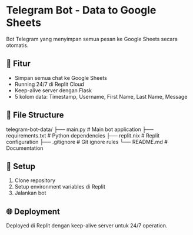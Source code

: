 # Telegram Bot - Data to Google Sheets

Bot Telegram yang menyimpan semua pesan ke Google Sheets secara otomatis.

## 🚀 Fitur
- Simpan semua chat ke Google Sheets
- Running 24/7 di Replit Cloud
- Keep-alive server dengan Flask
- 5 kolom data: Timestamp, Username, First Name, Last Name, Message

## 📁 File Structure
telegram-bot-data/
├── main.py # Main bot application
├── requirements.txt # Python dependencies
├── replit.nix # Replit configuration
├── .gitignore # Git ignore rules
└── README.md # Documentation

## 🔧 Setup
1. Clone repository
2. Setup environment variables di Replit
3. Jalankan bot

## 🌐 Deployment
Deployed di Replit dengan keep-alive server untuk 24/7 operation.